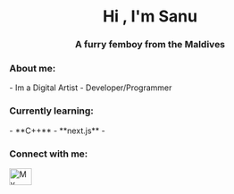 
<h1 align="center">Hi , I'm Sanu</h1>
<h3 align="center">A furry femboy from the Maldives</h3>
<h3 align="left">About me:</h3>
- Im a Digital Artist
- Developer/Programmer

<h3 align="left">Currently learning:</h3>
- **C++**
- **next.js**
- 

<h3 align="left">Connect with me:</h3>
<p align="left">
<a href="https://www.youtube.com/@narpyCLIPS" target="blank"><img align="center" src="https://raw.githubusercontent.com/rahuldkjain/github-profile-readme-generator/master/src/images/icons/Social/youtube.svg" alt="My YouTube :3" height="30" width="40" /></a>
</p>